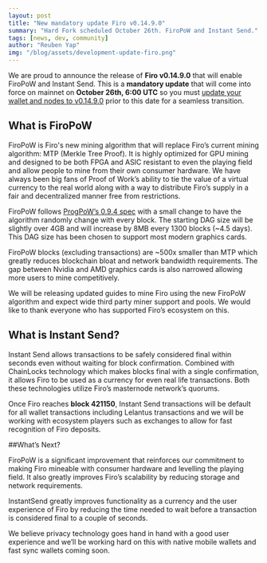 ```yaml
---
layout: post
title: "New mandatory update Firo v0.14.9.0"
summary: "Hard Fork scheduled October 26th. FiroPoW and Instant Send."
tags: [news, dev, community]
author: "Reuben Yap"
img: "/blog/assets/development-update-firo.png"
---
```

We are proud to announce the release of **Firo v0.14.9.0** that will enable FiroPoW and Instant Send. This is a **mandatory update** that will come into force on mainnet on **October 26th, 6:00 UTC** so you must [update your wallet and nodes to v0.14.9.0](https://firo.org/get-firo/download/) prior to this date for a seamless transition.

## What is FiroPoW

FiroPoW is Firo's new mining algorithm that will replace Firo’s current mining algorithm: MTP (Merkle Tree Proof). It is highly optimized for GPU mining and designed to be both FPGA and ASIC resistant to even the playing field and allow people to mine from their own consumer hardware. We have always been big fans of Proof of Work’s ability to tie the value of a virtual currency to the real world along with a way to distribute Firo’s supply in a fair and decentralized manner free from restrictions.

FiroPoW follows [ProgPoW’s 0.9.4 spec](https://github.com/ifdefelse/ProgPOW) with a small change to have the algorithm randomly change with every block. The starting DAG size will be slightly over 4GB and will increase by 8MB every 1300 blocks (~4.5 days). This DAG size has been chosen to support most modern graphics cards.

FiroPoW blocks (excluding transactions) are ~500x smaller than MTP which greatly reduces blockchain bloat and network bandwidth requirements. The gap between Nvidia and AMD graphics cards is also narrowed allowing more users to mine competitively.

We will be releasing updated guides to mine Firo using the new FiroPoW algorithm and expect wide third party miner support and pools. We would like to thank everyone who has supported Firo’s ecosystem on this.

## What is Instant Send?

Instant Send allows transactions to be safely considered final within seconds even without waiting for block confirmation. Combined with ChainLocks technology which makes blocks final with a single confirmation, it allows Firo to be used as a currency for even real life transactions. Both these technologies utilize Firo’s masternode network’s quorums.

Once Firo reaches **block 421150**, Instant Send transactions will be default for all wallet transactions including Lelantus transactions and we will be working with ecosystem players such as exchanges to allow for fast recognition of Firo deposits.

##What’s Next?

FiroPoW is a significant improvement that reinforces our commitment to making Firo mineable with consumer hardware and levelling the playing field. It also greatly improves Firo’s scalability by reducing storage and network requirements. 

InstantSend greatly improves functionality as a currency and the user experience of Firo by reducing the time needed to wait before a transaction is considered final to a couple of seconds.

We believe privacy technology goes hand in hand with a good user experience and we’ll be working hard on this with native mobile wallets and fast sync wallets coming soon.
